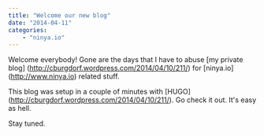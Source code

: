 ```yaml
---
title: "Welcome our new blog"
date: "2014-04-11"
categories: 
    - "ninya.io"
---
```


Welcome everybody! Gone are the days that I have to abuse [my private blog] (http://cburgdorf.wordpress.com/2014/04/10/211/) for [ninya.io] (http://www.ninya.io) related stuff.

This blog was setup in a couple of minutes with [HUGO] (http://cburgdorf.wordpress.com/2014/04/10/211/). Go check it out. It's easy as hell.

Stay tuned.
